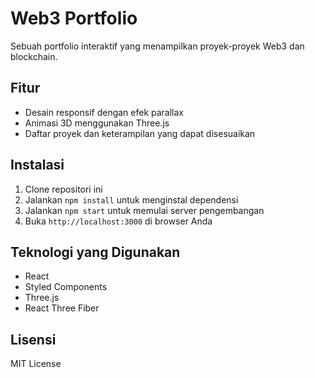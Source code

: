 # Web3 Portfolio

Sebuah portfolio interaktif yang menampilkan proyek-proyek Web3 dan blockchain.

## Fitur

- Desain responsif dengan efek parallax
- Animasi 3D menggunakan Three.js
- Daftar proyek dan keterampilan yang dapat disesuaikan

## Instalasi

1. Clone repositori ini
2. Jalankan `npm install` untuk menginstal dependensi
3. Jalankan `npm start` untuk memulai server pengembangan
4. Buka `http://localhost:3000` di browser Anda

## Teknologi yang Digunakan

- React
- Styled Components
- Three.js
- React Three Fiber

## Lisensi

MIT License